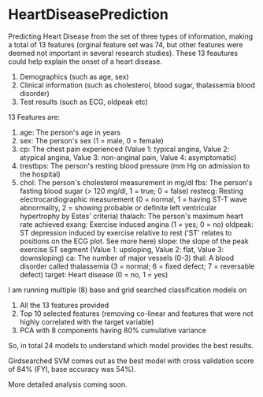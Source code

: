# HeartDiseasePrediction

Predicting Heart Disease from the set of three types of information, making a total of 13 features (orginal feature set was 74, but other features were deemed not important in several research studies). These 13 feautures could help explain the onset of a heart disease.
1) Demographics (such as age, sex)
2) Clinical information (such as cholesterol, blood sugar, thalassemia blood disorder) 
3) Test results (such as ECG, oldpeak etc)

13 Features are:

1. age: The person's age in years
2. sex: The person's sex (1 = male, 0 = female)
3. cp: The chest pain experienced (Value 1: typical angina, Value 2: atypical angina, Value 3: non-anginal pain, Value 4: asymptomatic)
4. trestbps: The person's resting blood pressure (mm Hg on admission to the hospital)
5. chol: The person's cholesterol measurement in mg/dl
fbs: The person's fasting blood sugar (> 120 mg/dl, 1 = true; 0 = false)
restecg: Resting electrocardiographic measurement (0 = normal, 1 = having ST-T wave abnormality, 2 = showing probable or definite left ventricular hypertrophy by Estes' criteria)
thalach: The person's maximum heart rate achieved
exang: Exercise induced angina (1 = yes; 0 = no)
oldpeak: ST depression induced by exercise relative to rest ('ST' relates to positions on the ECG plot. See more here)
slope: the slope of the peak exercise ST segment (Value 1: upsloping, Value 2: flat, Value 3: downsloping)
ca: The number of major vessels (0-3)
thal: A blood disorder called thalassemia (3 = normal; 6 = fixed defect; 7 = reversable defect)
target: Heart disease (0 = no, 1 = yes)


I am running multiple (8) base and grid searched classification models on
1.	All the 13 features provided
2.	Top 10 selected features (removing co-linear and features that were not highly correlated with the target variable)
3.	PCA with 8 components having 80% cumulative variance

So, in total 24 models to understand which model provides the best results.

Girdsearched SVM comes out as the best model with cross validation score of 84% (FYI, base accuracy was 54%).

More detailed analysis coming soon. 
